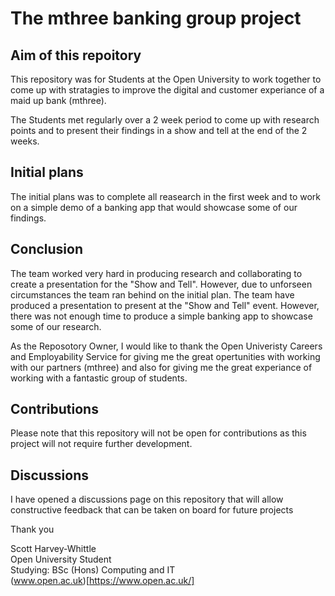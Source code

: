 # The mthree banking group project 

## Aim of this repoitory
This repository was for Students at the Open University to work together to come up with stratagies to improve the digital and customer experiance of a maid up bank (mthree).

The Students met regularly over a 2 week period to come up with research points and to present their findings in a show and tell at the end of the 2 weeks. 

## Initial plans 
The initial plans was to complete all reasearch in the first week and to work on a simple demo of a banking app that would showcase some of our findings. 

## Conclusion
The team worked very hard in producing research and collaborating to create a presentation for the "Show and Tell". 
However, due to unforseen circumstances the team ran behind on the initial plan. The team have produced a presentation to present at the "Show and Tell" event. However, there was not enough time to produce a simple banking app to showcase some of our research. 

As the Reposotory Owner, I would like to thank the Open Univeristy Careers and Employability Service for giving me the great opertunities with working with our partners (mthree) and also for giving me the great experiance of working with a fantastic group of students. 

## Contributions
Please note that this repository will not be open for contributions as this project will not require further development. 

## Discussions
I have opened a discussions page on this repository that will allow constructive feedback that can be taken on board for future projects

Thank you 

Scott Harvey-Whittle<br>
Open University Student<br>
Studying: BSc (Hons) Computing and IT<br>
(www.open.ac.uk)[https://www.open.ac.uk/]
